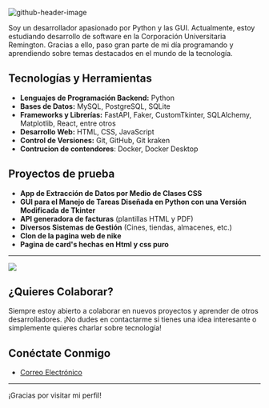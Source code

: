 
![github-header-image](https://github.com/user-attachments/assets/1f28391a-36ac-489a-b703-4a438e284fd3)

Soy un desarrollador apasionado por Python y las GUI. Actualmente, estoy estudiando desarrollo de software en la Corporación Universitaria Remington. Gracias a ello, paso gran parte de mi día programando y aprendiendo sobre temas destacados en el mundo de la tecnología.

## Tecnologías y Herramientas

- **Lenguajes de Programación Backend:** Python
- **Bases de Datos:** MySQL, PostgreSQL, SQLite
- **Frameworks y Librerías:** FastAPI, Faker, CustomTkinter, SQLAlchemy, Matplotlib, React, entre otros
- **Desarrollo Web:** HTML, CSS, JavaScript
- **Control de Versiones:** Git, GitHub, Git kraken
- **Contrucion de contendores**: Docker, Docker Desktop


## Proyectos de prueba

- **App de Extracción de Datos por Medio de Clases CSS**
- **GUI para el Manejo de Tareas Diseñada en Python con una Versión Modificada de Tkinter**
- **API generadora de facturas** (plantillas HTML y PDF)
- **Diversos Sistemas de Gestión** (Cines, tiendas, almacenes, etc.)
- **Clon de la pagina web de nike**
- **Pagina de card's hechas en Html y css puro**

<hr>

![](https://github-readme-streak-stats.herokuapp.com/?user=MelonConYogurt&theme=dark&hide_border=false)

## ¿Quieres Colaborar?

Siempre estoy abierto a colaborar en nuevos proyectos y aprender de otros desarrolladores. ¡No dudes en contactarme si tienes una idea interesante o simplemente quieres charlar sobre tecnología!

## Conéctate Conmigo

- [Correo Electrónico](mailto:alejoalejopsornal@gmail.com)
---

¡Gracias por visitar mi perfil!


